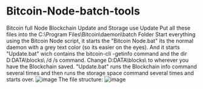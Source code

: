 # Bitcoin-Node-batch-tools
Bitcoin full Node Blockchain Update and Storage use Update
Put all these files into the C:\Program Files\Bitcoin\daemon\batch Folder
Start everything using the Bitcoin Node script, it starts the "Bitcoin Node.bat" its the normal daemon with a grey text color (so its easier on the eyes).
And it starts "Update.bat" wich contains the bitcoin-cli -getinfo command and the dir D:DATA\blocks\ /d /s command.
Change D:DATA\blocks\ to wherever you have the Blockchain saved.
"Update.bat" runs the Blockchain info command several times and then runs the storage space command several times and starts over.
![image](https://user-images.githubusercontent.com/72359748/226470980-213fc688-24ce-481a-93c8-ffe5918a85af.png)
The file structure:
![image](https://user-images.githubusercontent.com/72359748/226471366-9edf3ae1-aaa8-4c11-8387-f5b833dce278.png)


